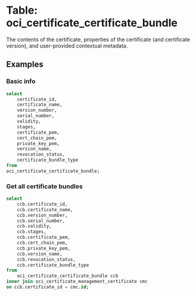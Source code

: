 # Table: oci_certificate_certificate_bundle

The contents of the certificate, properties of the certificate (and certificate version), and user-provided contextual metadata.

## Examples

### Basic info

```sql
select
    certificate_id,
    certificate_name,
    version_number,
    serial_number,
    validity,
    stages,
    certificate_pem,
    cert_chain_pem,
    private_key_pem,
    version_name,
    revocation_status,
    certificate_bundle_type
from
oci_certificate_certificate_bundle;
```

### Get all certificate bundles
```sql
select
    ccb.certificate_id,
    ccb.certificate_name,
    ccb.version_number,
    ccb.serial_number,
    ccb.validity,
    ccb.stages,
    ccb.certificate_pem,
    ccb.cert_chain_pem,
    ccb.private_key_pem,
    ccb.version_name,
    ccb.revocation_status,
    ccb.certificate_bundle_type
from
    oci_certificate_certificate_bundle ccb
inner join oci_certificate_management_certificate cmc
on ccb.certificate_id = cmc.id;
```